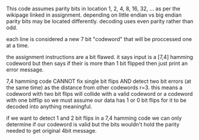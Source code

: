 This code assumes parity bits in location 1, 2, 4, 8, 16, 32, ... as per the wikipage linked in assignment.
depending on little endian vs big endian parity bits may be located differently.
decoding uses even parity rather than odd.

each line is considered a new 7 bit "codeword" that will be proccessed one at a time.

the assignment instructions are a bit flawed. it says input is a [7,4] hamming codeword
but then says if their is more than 1 bit flipped then just print an error message.

7,4 hamming code CANNOT fix single bit flips AND detect two bit errors (at the same time) as the distance from other codewords r=3.
this means a codeword with two bit flips will collide with a valid codeword or a codeword with one bitflip so we must assume our data
has 1 or 0 bit flips for it to be decoded into anything meaningful.

if we want to detect 1 and 2 bit flips in a 7,4 hamming code we can only determine if our codeword is valid but the bits wouldn't hold the parity needed to get original 4bit message.

